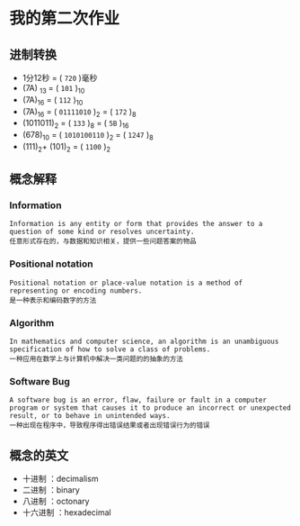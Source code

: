 # 我的第二次作业

## 进制转换

* 1分12秒 = ( `720` )毫秒
* (7A) <sub>13 </sub> = ( `101` )<sub>10</sub>
* (7A)<sub>16</sub> = ( `112` )<sub>10</sub>
* (7A)<sub>16</sub> = ( `01111010` )<sub>2</sub> = ( `172` )<sub>8</sub>
* (1011011)<sub>2</sub> = ( `133` )<sub>8</sub>
 = ( `5B` )<sub>16</sub>
* (678)<sub>10</sub>
  = ( `1010100110` )<sub>2</sub>
  = ( `1247` )<sub>8</sub>
* (111)<sub>2</sub>+ (101)<sub>2</sub> = ( `1100` )<sub>2</sub>


## 概念解释
### Information
```
Information is any entity or form that provides the answer to a question of some kind or resolves uncertainty.
任意形式存在的，与数据和知识相关，提供一些问题答案的物品
```
### Positional notation

```
Positional notation or place-value notation is a method of representing or encoding numbers. 
是一种表示和编码数字的方法
```

### Algorithm
```
In mathematics and computer science, an algorithm is an unambiguous specification of how to solve a class of problems.
一种应用在数学上与计算机中解决一类问题的的抽象的方法
```

### Software Bug
```
A software bug is an error, flaw, failure or fault in a computer program or system that causes it to produce an incorrect or unexpected result, or to behave in unintended ways.
一种出现在程序中，导致程序得出错误结果或者出现错误行为的错误
```

## 概念的英文
* 十进制 ：decimalism
* 二进制 ：binary
* 八进制 ：octonary
* 十六进制 ：hexadecimal 